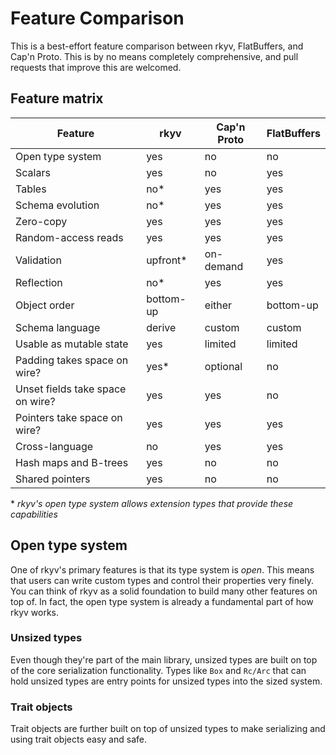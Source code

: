 # Feature Comparison

This is a best-effort feature comparison between rkyv, FlatBuffers, and Cap'n Proto. This is by no
means completely comprehensive, and pull requests that improve this are welcomed.

## Feature matrix

| Feature                           | rkyv          | Cap'n Proto   | FlatBuffers   |
|-----------------------------------|---------------|---------------|---------------|
| Open type system                  | yes           | no            | no            |
| Scalars                           | yes           | no            | yes           |
| Tables                            | no*           | yes           | yes           |
| Schema evolution                  | no*           | yes           | yes           |
| Zero-copy                         | yes           | yes           | yes           |
| Random-access reads               | yes           | yes           | yes           |
| Validation                        | upfront*      | on-demand     | yes           |
| Reflection                        | no*           | yes           | yes           |
| Object order                      | bottom-up     | either        | bottom-up     |
| Schema language                   | derive        | custom        | custom        |
| Usable as mutable state           | yes           | limited       | limited       |
| Padding takes space on wire?      | yes*          | optional      | no            |
| Unset fields take space on wire?  | yes           | yes           | no            |
| Pointers take space on wire?      | yes           | yes           | yes           |
| Cross-language                    | no            | yes           | yes           |
| Hash maps and B-trees             | yes           | no            | no            |
| Shared pointers                   | yes           | no            | no            |

\* *rkyv's open type system allows extension types that provide these capabilities*

## Open type system

One of rkyv's primary features is that its type system is *open*. This means that users can write
custom types and control their properties very finely. You can think of rkyv as a solid foundation
to build many other features on top of. In fact, the open type system is already a fundamental part
of how rkyv works.

### Unsized types

Even though they're part of the main library, unsized types are built on top of the core
serialization functionality. Types like `Box` and `Rc/Arc` that can hold unsized types are entry
points for unsized types into the sized system.

### Trait objects

Trait objects are further built on top of unsized types to make serializing and using trait objects
easy and safe.
